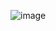 ![image](https://github.com/uniye/Algorithm_code/assets/92070609/1658be58-ad58-438a-af94-3004a28d1ce5)
